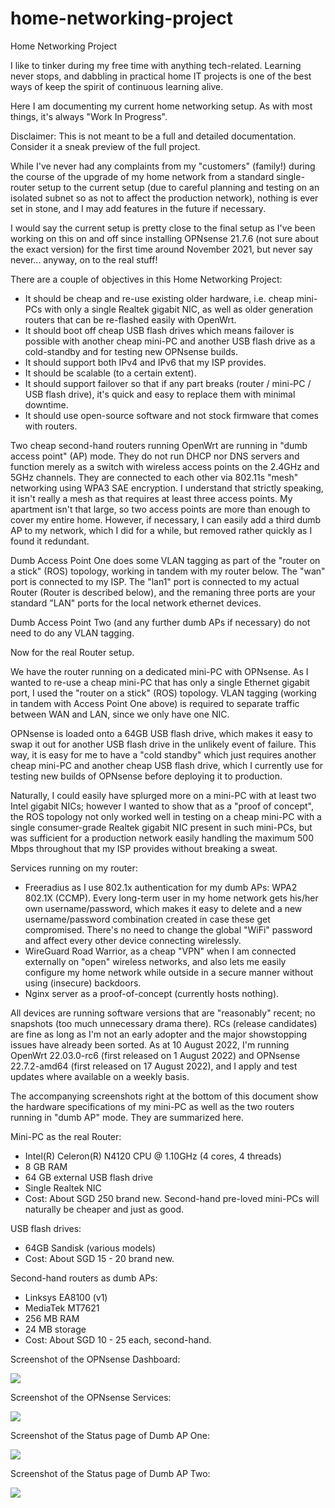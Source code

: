 # home-networking-project
Home Networking Project

I like to tinker during my free time with anything tech-related. Learning never stops, and dabbling in practical home IT projects is one of the best ways of keep the spirit of continuous learning alive.

Here I am documenting my current home networking setup. As with most things, it's always "Work In Progress".

Disclaimer: This is not meant to be a full and detailed documentation. Consider it a sneak preview of the full project.

While I've never had any complaints from my "customers" (family!) during the course of the upgrade of my home network from a standard single-router setup to the current setup (due to careful planning and testing on an isolated subnet so as not to affect the production network), nothing is ever set in stone, and I may add features in the future if necessary.

I would say the current setup is pretty close to the final setup as I've been working on this on and off since installing OPNsense 21.7.6 (not sure about the exact version) for the first time around November 2021, but never say never... anyway, on to the real stuff!

There are a couple of objectives in this Home Networking Project:
* It should be cheap and re-use existing older hardware, i.e. cheap mini-PCs with only a single Realtek gigabit NIC, as well as older generation routers that can be re-flashed easily with OpenWrt.
* It should boot off cheap USB flash drives which means failover is possible with another cheap mini-PC and another USB flash drive as a cold-standby and for testing new OPNsense builds.
* It should support both IPv4 and IPv6 that my ISP provides.
* It should be scalable (to a certain extent).
* It should support failover so that if any part breaks (router / mini-PC / USB flash drive), it's quick and easy to replace them with minimal downtime.
* It should use open-source software and not stock firmware that comes with routers.

Two cheap second-hand routers running OpenWrt are running in "dumb access point" (AP) mode. They do not run DHCP nor DNS servers and function merely as a switch with wireless access points on the 2.4GHz and 5GHz channels. They are connected to each other via 802.11s "mesh" networking using WPA3 SAE encryption. I understand that strictly speaking, it isn't really a mesh as that requires at least three access points. My apartment isn't that large, so two access points are more than enough to cover my entire home. However, if necessary, I can easily add a third dumb AP to my network, which I did for a while, but removed rather quickly as I found it redundant.

Dumb Access Point One does some VLAN tagging as part of the "router on a stick" (ROS) topology, working in tandem with my router below. The "wan" port is connected to my ISP. The "lan1" port is connected to my actual Router (Router is described below), and the remaning three ports are your standard "LAN" ports for the local network ethernet devices.

Dumb Access Point Two (and any further dumb APs if necessary) do not need to do any VLAN tagging.

Now for the real Router setup.

We have the router running on a dedicated mini-PC with OPNsense. As I wanted to re-use a cheap mini-PC that has only a single Ethernet gigabit port, I used the "router on a stick" (ROS) topology. VLAN tagging (working in tandem with Access Point One above) is required to separate traffic between WAN and LAN, since we only have one NIC.

OPNsense is loaded onto a 64GB USB flash drive, which makes it easy to swap it out for another USB flash drive in the unlikely event of failure. This way, it is easy for me to have a "cold standby" which just requires another cheap mini-PC and another cheap USB flash drive, which I currently use for testing new builds of OPNsense before deploying it to production.

Naturally, I could easily have splurged more on a mini-PC with at least two Intel gigabit NICs; however I wanted to show that as a "proof of concept", the ROS topology not only worked well in testing on a cheap mini-PC with a single consumer-grade Realtek gigabit NIC present in such mini-PCs, but was sufficient for a production network easily handling the maximum 500 Mbps throughout that my ISP provides without breaking a sweat.

Services running on my router:
* Freeradius as I use 802.1x authentication for my dumb APs: WPA2 802.1X (CCMP). Every long-term user in my home network gets his/her own username/password, which makes it easy to delete and a new username/password combination created in case these get compromised. There's no need to change the global "WiFi" password and affect every other device connecting wirelessly.
* WireGuard Road Warrior, as a cheap "VPN" when I am connected externally on "open" wireless networks, and also lets me easily configure my home network while outside in a secure manner without using (insecure) backdoors.
* Nginx server as a proof-of-concept (currently hosts nothing).

All devices are running software versions that are "reasonably" recent; no snapshots (too much unnecessary drama there). RCs (release candidates) are fine as long as I'm not an early adopter and the major showstopping issues have already been sorted. As at 10 August 2022, I'm running OpenWrt 22.03.0-rc6 (first released on 1 August 2022) and OPNsense 22.7.2-amd64 (first released on 17 August 2022), and I apply and test updates where available on a weekly basis.

The accompanying screenshots right at the bottom of this document show the hardware specifications of my mini-PC as well as the two routers running in "dumb AP" mode. They are summarized here.

Mini-PC as the real Router:
* Intel(R) Celeron(R) N4120 CPU @ 1.10GHz (4 cores, 4 threads)
* 8 GB RAM
* 64 GB external USB flash drive
* Single Realtek NIC
* Cost: About SGD 250 brand new. Second-hand pre-loved mini-PCs will naturally be cheaper and just as good.

USB flash drives:
* 64GB Sandisk (various models)
* Cost: About SGD 15 - 20 brand new.

Second-hand routers as dumb APs:
* Linksys EA8100 (v1)
* MediaTek MT7621
* 256 MB RAM
* 24 MB storage
* Cost: About SGD 10 - 25 each, second-hand.

Screenshot of the OPNsense Dashboard:

<img src="opnsense-r1a.png">

Screenshot of the OPNsense Services:

<img src="opnsense-r1b.png">

Screenshot of the Status page of Dumb AP One:

<img src="openwrt-ap1.png">

Screenshot of the Status page of Dumb AP Two:

<img src="openwrt-ap2.png">
